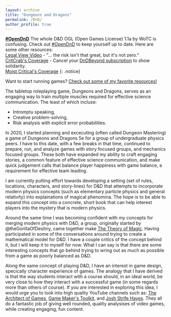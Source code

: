 ```yaml
---
layout: archive
title: "Dungeons and Dragons"
permalink: /DnD/
author_profile: true
---
```


**[#OpenDnD](https://www.opendnd.games/)** The whole D&D OGL (Open Games License) 1.1a by WoTC is confusing. Check out [#OpenDnD](https://www.opendnd.games/) to keep yourself up to date. Here are some other resources:\
[Legal View Video](https://www.youtube.com/watch?v=MDuHjpwx5Q4) - "... the risk isn't that great, but it's not zero."\
[CritCrab's Coverage](https://www.youtube.com/watch?v=m6U7Ky0AD_M) - Cancel your [DnDBeyond subscription](https://www.dndbeyond.com/store/subscriptions/manage) to show solidarity.\
[Moist Critical's Coverage](https://www.youtube.com/watch?v=lGbcHyQ2v3c)
{: .notice}

Want to start running games? [Check out some of my favorite resources!](./resources)

The tabletop roleplaying game, Dungeons and Dragons, serves as an engaging way to train multiple muscles required for effective science communication. The least of which incluse:

* Intromptu speaking,
* Creative problem-solving,
* Risk analysis with explicit error probabilities.
    
In 2020, I started planning and excecuting (often called Dungeon Mastering) a game of Dungeons and Dragons 5e for a group of undergraduate physics peers. I have to this date, with a few breaks in that time, continued to prepare, run, and analyze games with story focused groups, and mechanics focused groups. These both have expanded my ability to craft engaging stories, a common feature of effective science communication, and make quick judgement calls that balance player happiness with game balance, a requirement for effective team leading.

I am currently putting effort towards developing a setting (set of rules, locations, characters, and story-lines) for D&D that attempts to incorporate modern physics concepts (such as elementary particle physics and general relativity) into explainations of magical phenomina. The hope is to be able to expand this concept into a concrete, short book that can help interest players into the mystery that is modern physics. 

Around the same time I was becoming confident with my concepts for merging modern physics with D&D, a group, originally started by @theGorillaOfDesitny, came together make [The Theory of Magic](https://www.drivethrurpg.com/product/409456/The-Theory-of-Magic). Having participated in some of the conversations around trying to create a mathematical model for D&D. I have a couple critics of the concept behind it, but I will keep it to myself for now. What I can say is that there are some interesting concepts that go behind trying to wring out as much as possible from a game as poorly balanced as D&D. 

Along the same concept of playing D&D, I have an interest in game design, specically character experience of games. The analogy that I have derived is that the way students interact with a course should, in an ideal world, be very close to how they interact with a successful game (in some regards more than others of course). If you are interested in exploring this idea, I would urge you to look into high quality YouTube channels such as: [The Architect of Games](https://www.youtube.com/@ArchitectofGames), [Game Maker's Toolkit](https://www.youtube.com/@GMTK), and [Josh Strife Hayes](https://www.youtube.com/@JoshStrifeHayes). They all do a fantastic job of giving well rounded, quality analysises of video games, while creating engaging, fun content.